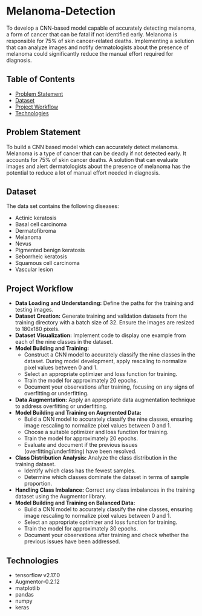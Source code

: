 # Melanoma-Detection
 To develop a CNN-based model capable of accurately detecting melanoma, a form of cancer that can be fatal if not identified early. Melanoma is responsible for 75% of skin cancer-related deaths. Implementing a solution that can analyze images and notify dermatologists about the presence of melanoma could significantly reduce the manual effort required for diagnosis.





## Table of Contents
* [Problem Statement](#problem-statement)
* [Dataset](#dataset)
* [Project Workflow](#project-workflow)
* [Technologies](#technologies)


<!-- You can include any other section that is pertinent to your problem -->

## Problem Statement
 To build a CNN based model which can accurately detect melanoma. Melanoma is a type of cancer that can be deadly if not detected early. It accounts for 75% of skin cancer deaths. A solution that can evaluate images and alert dermatologists about the presence of melanoma has the potential to reduce a lot of manual effort needed in diagnosis.



## Dataset
The data set contains the following diseases:

- Actinic keratosis
- Basal cell carcinoma
- Dermatofibroma
- Melanoma
- Nevus
- Pigmented benign keratosis
- Seborrheic keratosis
- Squamous cell carcinoma
- Vascular lesion

<!-- You don't have to answer all the questions - just the ones relevant to your project. -->
## Project Workflow

- **Data Loading and Understanding:** Define the paths for the training and testing images.
- **Dataset Creation:** Generate training and validation datasets from the training directory with a batch size of 32. Ensure the images are resized to 180x180 pixels.
- **Dataset Visualization:** Implement code to display one example from each of the nine classes in the dataset.
- **Model Building and Training:**
  - Construct a CNN model to accurately classify the nine classes in the dataset. During model development, apply rescaling to normalize pixel values between 0 and 1.
  - Select an appropriate optimizer and loss function for training.
  - Train the model for approximately 20 epochs.
  - Document your observations after training, focusing on any signs of overfitting or underfitting.
- **Data Augmentation:** Apply an appropriate data augmentation technique to address overfitting or underfitting.
- **Model Building and Training on Augmented Data:**
  - Build a CNN model to accurately classify the nine classes, ensuring image rescaling to normalize pixel values between 0 and 1.
  - Choose a suitable optimizer and loss function for training.
  - Train the model for approximately 20 epochs.
  - Evaluate and document if the previous issues (overfitting/underfitting) have been resolved.
- **Class Distribution Analysis:** Analyze the class distribution in the training dataset.
  - Identify which class has the fewest samples.
  - Determine which classes dominate the dataset in terms of sample proportion.
- **Handling Class Imbalance:** Correct any class imbalances in the training dataset using the Augmentor library.
- **Model Building and Training on Balanced Data:**
  - Build a CNN model to accurately classify the nine classes, ensuring image rescaling to normalize pixel values between 0 and 1.
  - Select an appropriate optimizer and loss function for training.
  - Train the model for approximately 30 epochs.
  - Document your observations after training and check whether the previous issues have been addressed.



## Technologies
- tensorflow v2.17.0
- Augmentor-0.2.12
- matplotlib
- pandas
- numpy
- keras

